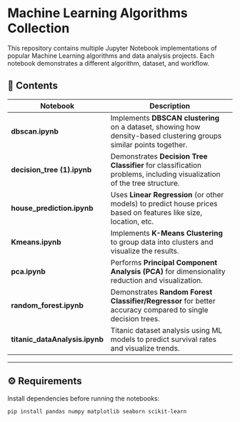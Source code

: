 # Machine Learning Algorithms Collection

This repository contains multiple Jupyter Notebook implementations of popular Machine Learning algorithms and data analysis projects. Each notebook demonstrates a different algorithm, dataset, and workflow.

## 📂 Contents

| Notebook | Description |
|----------|-------------|
| **dbscan.ipynb** | Implements **DBSCAN clustering** on a dataset, showing how density-based clustering groups similar points together. |
| **decision_tree (1).ipynb** | Demonstrates **Decision Tree Classifier** for classification problems, including visualization of the tree structure. |
| **house_prediction.ipynb** | Uses **Linear Regression** (or other models) to predict house prices based on features like size, location, etc. |
| **Kmeans.ipynb** | Implements **K-Means Clustering** to group data into clusters and visualize the results. |
| **pca.ipynb** | Performs **Principal Component Analysis (PCA)** for dimensionality reduction and visualization. |
| **random_forest.ipynb** | Demonstrates **Random Forest Classifier/Regressor** for better accuracy compared to single decision trees. |
| **titanic_dataAnalysis.ipynb** | Titanic dataset analysis using ML models to predict survival rates and visualize trends. |

---

## ⚙️ Requirements

Install dependencies before running the notebooks:

```bash
pip install pandas numpy matplotlib seaborn scikit-learn
